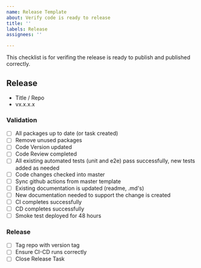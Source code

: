 ```yaml
---
name: Release Template
about: Verify code is ready to release
title: ''
labels: Release
assignees: ''

---
```


This checklist is for verifing the release is ready to publish and published correctly.

## Release
- Title / Repo
- vx.x.x.x

### Validation
- [ ] All packages up to date (or task created)
- [ ] Remove unused packages
- [ ] Code Version updated
- [ ] Code Review completed
- [ ] All existing automated tests (unit and e2e) pass successfully, new tests added as needed
- [ ] Code changes checked into master
- [ ] Sync github actions from master template
- [ ] Existing documentation is updated (readme, .md's)
- [ ] New documentation needed to support the change is created
- [ ] CI completes successfully
- [ ] CD completes successfully
- [ ] Smoke test deployed for 48 hours

### Release
- [ ] Tag repo with version tag
- [ ] Ensure CI-CD runs correctly
- [ ] Close Release Task
